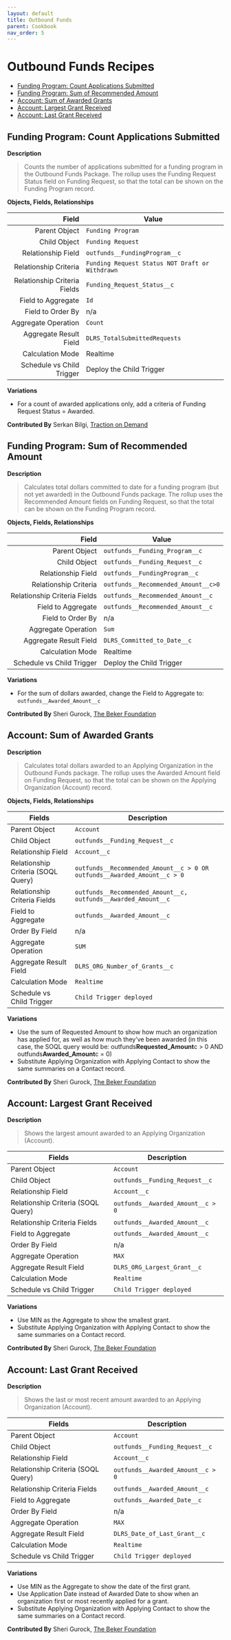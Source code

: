 ```yaml
---
layout: default
title: Outbound Funds
parent: Cookbook
nav_order: 5
---
```

# Outbound Funds Recipes
* [Funding Program: Count Applications Submitted](#funding-program-count-applications-submitted)
* [Funding Program: Sum of Recommended Amount](#funding-program-sum-of-recommended-amount)
* [Account: Sum of Awarded Grants](#account-sum-of-awarded-grants)
* [Account: Largest Grant Received](#account-largest-grant-received)
* [Account: Last Grant Received](#account-last-grant-received)

## Funding Program: Count Applications Submitted

**Description**

> Counts the number of applications submitted for a funding program in the Outbound Funds Package. The rollup uses the Funding Request Status field on Funding Request, so that the total can be shown on the Funding Program record.

**Objects, Fields, Relationships**

|                        Field | Value                                           |
| ---------------------------: | ----------------------------------------------- |
|                Parent Object | `Funding Program`                               |
|                 Child Object | `Funding Request`                               |
|           Relationship Field | `outfunds__FundingProgram__c`                   |
|        Relationship Criteria | `Funding Request Status NOT Draft or Withdrawn` |
| Relationship Criteria Fields | `Funding_Request_Status__c`                     |
|           Field to Aggregate | `Id`                                            |
|            Field to Order By | n/a                                             |
|          Aggregate Operation | `Count`                                         |
|       Aggregate Result Field | `DLRS_TotalSubmittedRequests`                   |
|             Calculation Mode | Realtime                                        |
|    Schedule vs Child Trigger | Deploy the Child Trigger                        |

**Variations**

- For a count of awarded applications only, add a criteria of Funding Request Status = Awarded.

**Contributed By** Serkan Bilgi, [Traction on Demand](https://www.tractionondemand.com/)

## Funding Program: Sum of Recommended Amount

**Description**

> Calculates total dollars committed to date for a funding program (but not yet awarded) in the Outbound Funds package. The rollup uses the Recommended Amount fields on Funding Request, so that the total can be shown on the Funding Program record.

**Objects, Fields, Relationships**

|                        Field | Value                               |
| ---------------------------: | ----------------------------------- |
|                Parent Object | `outfunds__Funding_Program__c`      |
|                 Child Object | `outfunds__Funding_Request__c`      |
|           Relationship Field | `outfunds__FundingProgram__c`       |
|        Relationship Criteria | `outfunds__Recommended_Amount__c>0` |
| Relationship Criteria Fields | `outfunds__Recommended_Amount__c`   |
|           Field to Aggregate | `outfunds__Recommended_Amount__c`   |
|            Field to Order By | n/a                                 |
|          Aggregate Operation | `Sum`                               |
|       Aggregate Result Field | `DLRS_Committed_to_Date__c`         |
|             Calculation Mode | Realtime                            |
|    Schedule vs Child Trigger | Deploy the Child Trigger            |

**Variations**

- For the sum of dollars awarded, change the Field to Aggregate to: `outfunds__Awarded_Amount__c`

**Contributed By** Sheri Gurock, [The Beker Foundation](https://thebekerfoundation.org/)

## Account: Sum of Awarded Grants

**Description**

> Calculates total dollars awarded to an Applying Organization in the Outbound Funds package. The rollup uses the Awarded Amount field on Funding Request, so that the total can be shown on the Applying Organization (Account) record.

**Objects, Fields, Relationships**

| Fields                             | Description                                                              |
| ---------------------------------- | ------------------------------------------------------------------------ |
| Parent Object                      | `Account`                                                                |
| Child Object                       | `outfunds__Funding_Request__c`                                           |
| Relationship Field                 | `Account__c`                                                             |
| Relationship Criteria (SOQL Query) | `outfunds__Recommended_Amount__c > 0 OR outfunds__Awarded_Amount__c > 0` |
| Relationship Criteria Fields       | `outfunds__Recommended_Amount__c, outfunds__Awarded_Amount__c`           |
| Field to Aggregate                 | `outfunds__Awarded_Amount__c`                                            |
| Order By Field                     | n/a                                                                      |
| Aggregate Operation                | `SUM`                                                                    |
| Aggregate Result Field             | `DLRS_ORG_Number_of_Grants__c`                                           |
| Calculation Mode                   | `Realtime`                                                               |
| Schedule vs Child Trigger          | `Child Trigger deployed`                                                 |

**Variations**

- Use the sum of Requested Amount to show how much an organization has applied for, as well as how much they’ve been awarded (in this case, the SOQL query would be: outfunds**Requested_Amount**c > 0 AND outfunds**Awarded_Amount**c = 0)
- Substitute Applying Organization with Applying Contact to show the same summaries on a Contact record.

**Contributed By**
Sheri Gurock, [The Beker Foundation](https://thebekerfoundation.org/)

## Account: Largest Grant Received

**Description**

> Shows the largest amount awarded to an Applying Organization (Account).

| Fields                             | Description                       |
| ---------------------------------- | --------------------------------- |
| Parent Object                      | `Account`                         |
| Child Object                       | `outfunds__Funding_Request__c`    |
| Relationship Field                 | `Account__c`                      |
| Relationship Criteria (SOQL Query) | `outfunds__Awarded_Amount__c > 0` |
| Relationship Criteria Fields       | `outfunds__Awarded_Amount__c`     |
| Field to Aggregate                 | `outfunds__Awarded_Amount__c`     |
| Order By Field                     | n/a                               |
| Aggregate Operation                | `MAX`                             |
| Aggregate Result Field             | `DLRS_ORG_Largest_Grant__c`       |
| Calculation Mode                   | `Realtime`                        |
| Schedule vs Child Trigger          | `Child Trigger deployed`          |

**Variations**

- Use MIN as the Aggregate to show the smallest grant.
- Substitute Applying Organization with Applying Contact to show the same summaries on a Contact record.

**Contributed By**
Sheri Gurock, [The Beker Foundation](https://thebekerfoundation.org/)

## Account: Last Grant Received

**Description**

> Shows the last or most recent amount awarded to an Applying Organization (Account).

| Fields                             | Description                       |
| ---------------------------------- | --------------------------------- |
| Parent Object                      | `Account`                         |
| Child Object                       | `outfunds__Funding_Request__c`    |
| Relationship Field                 | `Account__c`                      |
| Relationship Criteria (SOQL Query) | `outfunds__Awarded_Amount__c > 0` |
| Relationship Criteria Fields       | `outfunds__Awarded_Amount__c`     |
| Field to Aggregate                 | `outfunds__Awarded_Date__c`       |
| Order By Field                     | n/a                               |
| Aggregate Operation                | `MAX`                             |
| Aggregate Result Field             | `DLRS_Date_of_Last_Grant__c`      |
| Calculation Mode                   | `Realtime`                        |
| Schedule vs Child Trigger          | `Child Trigger deployed`          |

**Variations**

- Use MIN as the Aggregate to show the date of the first grant.
- Use Application Date instead of Awarded Date to show when an organization first or most recently applied for a grant.
- Substitute Applying Organization with Applying Contact to show the same summaries on a Contact record.

**Contributed By**
Sheri Gurock, [The Beker Foundation](https://thebekerfoundation.org/)
